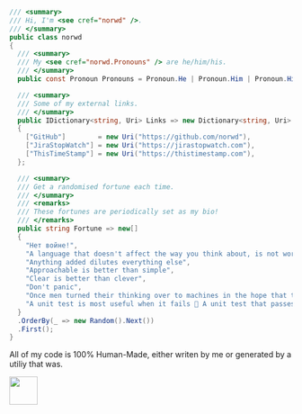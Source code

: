 <!-- markdownlint-disable -->

<!-- WARNING! ANY CHANGES MADE HERE WILL BE LOST -->

```csharp
/// <summary>
/// Hi, I'm <see cref="norwd" />.
/// </summary>
public class norwd
{
  /// <summary>
  /// My <see cref="norwd.Pronouns" /> are he/him/his.
  /// </summary>
  public const Pronoun Pronouns = Pronoun.He | Pronoun.Him | Pronoun.His;

  /// <summary>
  /// Some of my external links.
  /// </summary>
  public IDictionary<string, Uri> Links => new Dictionary<string, Uri>
  {
    ["GitHub"]        = new Uri("https://github.com/norwd"),
    ["JiraStopWatch"] = new Uri("https://jirastopwatch.com"),
    ["ThisTimeStamp"] = new Uri("https://thistimestamp.com"),
  };

  /// <summary>
  /// Get a randomised fortune each time.
  /// </summary>
  /// <remarks>
  /// These fortunes are periodically set as my bio!
  /// </remarks>
  public string Fortune => new[]
  {
    "Нет войне!",
    "A language that doesn't affect the way you think about, is not worth knowing",
    "Anything added dilutes everything else",
    "Approachable is better than simple",
    "Clear is better than clever",
    "Don't panic",
    "Once men turned their thinking over to machines in the hope that this would set them free. But that only permitted other men with machines to enslave them.",
    "A unit test is most useful when it fails 🍂 A unit test that passes, says nothing",
  }
  .OrderBy(_ => new Random().Next())
  .First();
}
```

All of my code is 100% Human-Made, either writen by me or generated by a utiliy that was.

<img src="/../../../../norwd/human/blob/main/docs/automatic-logo.svg" height="50" />

